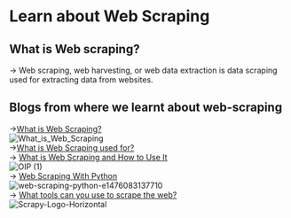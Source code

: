 # Learn about Web Scraping

## What is Web scraping?
-> Web scraping, web harvesting, or web data extraction is data scraping used for extracting data from websites.

## Blogs from where we learnt about web-scraping
->[What is Web Scraping?](https://www.bettertechtips.com/web/what-is-web-scraping/#:~:text=What%20is%20Web%20Scraping%3F%201%20Use%20of%20web,into%20organized%20information%20with%20limitations.%203%20Conclusion.%20)
<br />![What_is_Web_Scraping](https://user-images.githubusercontent.com/86939391/137317456-0535cd27-a29f-4087-90c7-10d057fee8d0.png)
<br />->[What is Web Scraping used for?](https://careerfoundry.com/en/blog/data-analytics/web-scraping-guide/#what-is-web-scraping-used-for)
<br />-> [What is Web Scraping and How to Use It](https://www.geeksforgeeks.org/what-is-web-scraping-and-how-to-use-it/) 
<br />![OIP (1)](https://user-images.githubusercontent.com/86939391/137311180-09f6a4fa-87e2-43c8-8c7f-c86d6b8bd886.jpg)
<br />-> [Web Scraping With Python](https://www.edureka.co/blog/web-scraping-with-python/)
<br />![web-scraping-python-e1476083137710](https://user-images.githubusercontent.com/86939391/137318991-ca4a92e4-ffb8-4ae8-9c0b-1e9fa903ef11.png)
<br />-> [What tools can you use to scrape the web?](https://careerfoundry.com/en/blog/data-analytics/web-scraping-guide/#what-tools-can-you-use-to-scrape-the-web)
<br />![Scrapy-Logo-Horizontal](https://user-images.githubusercontent.com/86939391/137320974-e7f43222-d240-4e03-8aa7-3a7bdec2b42c.png)




